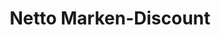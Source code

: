 ---
title: "Netto Marken-Discount"
url: /darmstadt/netto-marken-discount-rossdoerfer-strasse/
shop: Supermarkt
---